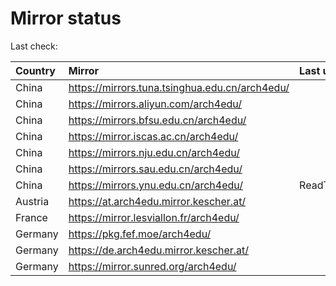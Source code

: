 <script src="./time.js"></script>
# Mirror status
Last check: <script type="text/javascript">localize(1691838749.0193977);</script>

|Country|Mirror|Last update|
|:------|:-----|:----------|
|China|https://mirrors.tuna.tsinghua.edu.cn/arch4edu/|<script type="text/javascript">localize(1691821645);</script>|
|China|https://mirrors.aliyun.com/arch4edu/|<script type="text/javascript">localize(1691735722);</script>|
|China|https://mirrors.bfsu.edu.cn/arch4edu/|<script type="text/javascript">localize(1691778480);</script>|
|China|https://mirror.iscas.ac.cn/arch4edu/|<script type="text/javascript">localize(1691821645);</script>|
|China|https://mirrors.nju.edu.cn/arch4edu/|<script type="text/javascript">localize(1691778480);</script>|
|China|https://mirrors.sau.edu.cn/arch4edu/|<script type="text/javascript">localize(1691778480);</script>|
|China|https://mirrors.ynu.edu.cn/arch4edu/|ReadTimeout|
|Austria|https://at.arch4edu.mirror.kescher.at/|<script type="text/javascript">localize(1691778480);</script>|
|France|https://mirror.lesviallon.fr/arch4edu/|<script type="text/javascript">localize(1691778480);</script>|
|Germany|https://pkg.fef.moe/arch4edu/|<script type="text/javascript">localize(1691778480);</script>|
|Germany|https://de.arch4edu.mirror.kescher.at/|<script type="text/javascript">localize(1691778480);</script>|
|Germany|https://mirror.sunred.org/arch4edu/|<script type="text/javascript">localize(1691778480);</script>|

<script src="./tablefilter/tablefilter.js"></script>
<script src="./table.js"></script>